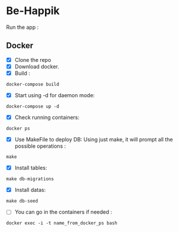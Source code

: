 
# Be-Happik

Run the app : 

## Docker 

- [x] Clone the repo
- [x] Download docker.
- [x] Build : 
```
docker-compose build
```
- [x] Start using -d for daemon mode:  
```
docker-compose up -d
```
- [x] Check running containers:
```
docker ps
```
- [x] Use MakeFile to deploy DB: 
Using just make, it will prompt all the possible operations :

```
make 
```
- [x] Install tables:

```
make db-migrations
```
- [x] Install datas:

```
make db-seed
```

- [ ] You can go in the containers if needed :
```
docker exec -i -t name_from_docker_ps bash
```
